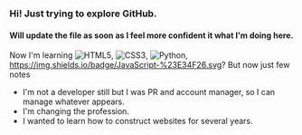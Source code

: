 ### Hi! Just trying to explore GitHub.
#### Will update the file as soon as I feel more confident it what I'm doing here.
Now I'm learning ![HTML5](https://img.shields.io/badge/html5-%23E34F26.svg?style=for-the-badge&logo=html5&logoColor=white), ![CSS3](https://img.shields.io/badge/css3-%231572B6.svg?style=for-the-badge&logo=css3&logoColor=white), ![Python](https://img.shields.io/badge/python-3670A0?style=for-the-badge&logo=python&logoColor=ffdd54), https://img.shields.io/badge/JavaScript-%23E34F26.svg?
But now just few notes

- I'm not a developer still but I was PR and account manager, so I can manage whatever appears.
- I'm changing the profession.
- I wanted to learn how to construct websites for several years.
